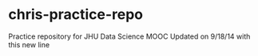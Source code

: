 chris-practice-repo
===================

Practice repository for JHU Data Science MOOC
Updated on 9/18/14 with this new line
